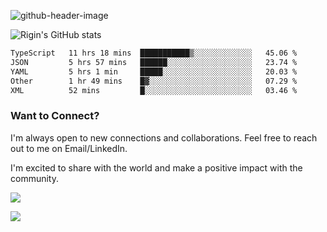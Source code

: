 
![github-header-image](https://github.com/riginoommen/riginoommen/assets/3840244/889cae65-df55-4cda-86cc-bf21bf1f2e96)

![Rigin's GitHub stats](https://github-readme-stats.vercel.app/api?username=riginoommen\&show_icons=true\&show=reviews,discussions_started,discussions_answered,prs_merged,prs_merged_percentage)


<!--START_SECTION:waka-->

```txt
TypeScript   11 hrs 18 mins  ███████████▒░░░░░░░░░░░░░   45.06 %
JSON         5 hrs 57 mins   ██████░░░░░░░░░░░░░░░░░░░   23.74 %
YAML         5 hrs 1 min     █████░░░░░░░░░░░░░░░░░░░░   20.03 %
Other        1 hr 49 mins    █▓░░░░░░░░░░░░░░░░░░░░░░░   07.29 %
XML          52 mins         █░░░░░░░░░░░░░░░░░░░░░░░░   03.46 %
```

<!--END_SECTION:waka-->

### Want to Connect?

I'm always open to new connections and collaborations. Feel free to reach out to me on Email/LinkedIn.

I'm excited to share with the world and make a positive impact with the community.

![](https://komarev.com/ghpvc/?username=riginoommen)

![](https://hit.yhype.me/github/profile?user_id=3840244)

